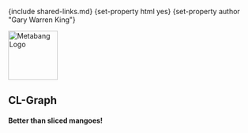 {include shared-links.md}
{set-property html yes}
{set-property author "Gary Warren King"}

<div id="header">
	<span class="logo"><a href="http://www.metabang.com/" title="metabang.com"><img src="http://common-lisp.net/project/cl-containers/shared/metabang-2.png" title="metabang.com" width="100" alt="Metabang Logo" /></a></span>

## CL-Graph

#### Better than sliced mangoes!

</div>
